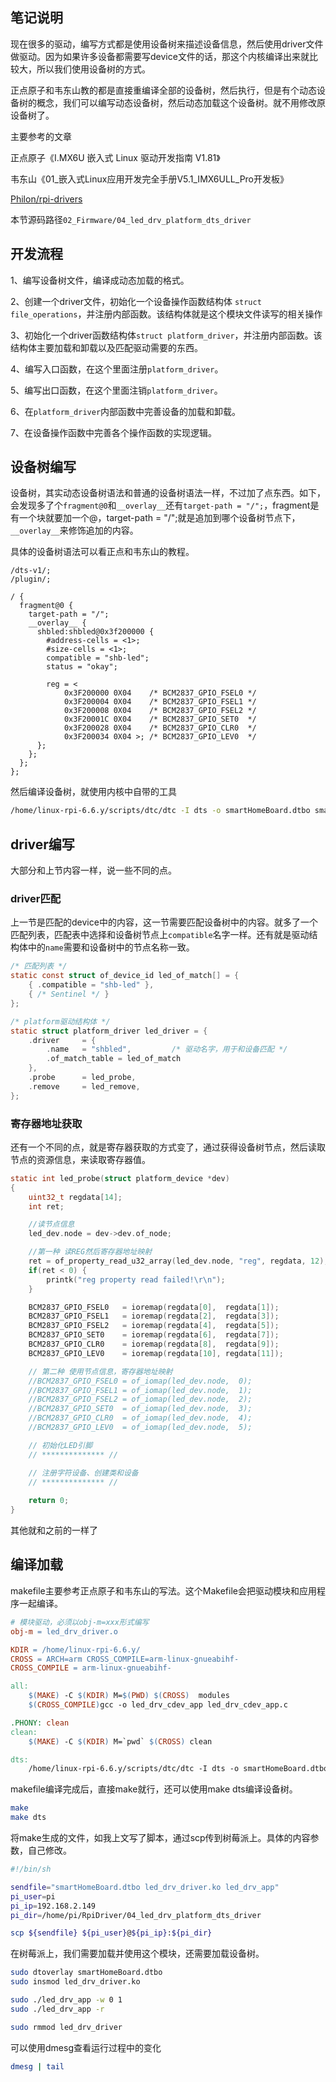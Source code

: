 ## 笔记说明

现在很多的驱动，编写方式都是使用设备树来描述设备信息，然后使用driver文件做驱动。因为如果许多设备都需要写device文件的话，那这个内核编译出来就比较大，所以我们使用设备树的方式。

正点原子和韦东山教的都是直接重编译全部的设备树，然后执行，但是有个动态设备树的概念，我们可以编写动态设备树，然后动态加载这个设备树。就不用修改原设备树了。

主要参考的文章

正点原子《I.MX6U 嵌入式 Linux 驱动开发指南 V1.81》

韦东山《01_嵌入式Linux应用开发完全手册V5.1_IMX6ULL_Pro开发板》

[Philon/rpi-drivers](https://github.com/Philon/rpi-drivers)

本节源码路径`02_Firmware/04_led_drv_platform_dts_driver`

## 开发流程

1、编写设备树文件，编译成动态加载的格式。

2、创建一个driver文件，初始化一个设备操作函数结构体 `struct file_operations`，并注册内部函数。该结构体就是这个模块文件读写的相关操作

3、初始化一个driver函数结构体`struct platform_driver`，并注册内部函数。该结构体主要加载和卸载以及匹配驱动需要的东西。

4、编写入口函数，在这个里面注册`platform_driver`。

5、编写出口函数，在这个里面注销`platform_driver`。

6、在`platform_driver`内部函数中完善设备的加载和卸载。

7、在设备操作函数中完善各个操作函数的实现逻辑。

## 设备树编写

设备树，其实动态设备树语法和普通的设备树语法一样，不过加了点东西。如下，会发现多了个`fragment@0`和`__overlay__`还有`target-path = "/";`，fragment是有一个块就要加一个@，target-path = "/";就是追加到哪个设备树节点下，`__overlay__`来修饰追加的内容。

具体的设备树语法可以看正点和韦东山的教程。

```DTS
/dts-v1/;
/plugin/;

/ {
  fragment@0 {
    target-path = "/";
    __overlay__ {
      shbled:shbled@0x3f200000 {
        #address-cells = <1>;
        #size-cells = <1>;
        compatible = "shb-led";
        status = "okay";

        reg = <
            0x3F200000 0X04    /* BCM2837_GPIO_FSEL0 */
            0x3F200004 0X04    /* BCM2837_GPIO_FSEL1 */
            0x3F200008 0X04    /* BCM2837_GPIO_FSEL2 */
            0x3F20001C 0X04    /* BCM2837_GPIO_SET0  */
            0x3F200028 0X04    /* BCM2837_GPIO_CLR0  */
            0x3F200034 0X04 >; /* BCM2837_GPIO_LEV0  */
      };
    };
  };
};
```

然后编译设备树，就使用内核中自带的工具

```BASH
/home/linux-rpi-6.6.y/scripts/dtc/dtc -I dts -o smartHomeBoard.dtbo smartHomeBoard.dts
```

## driver编写

大部分和上节内容一样，说一些不同的点。

### driver匹配

上一节是匹配的device中的内容，这一节需要匹配设备树中的内容。就多了一个匹配列表，匹配表中选择和设备树节点上`compatible`名字一样。还有就是驱动结构体中的`name`需要和设备树中的节点名称一致。

```C
/* 匹配列表 */
static const struct of_device_id led_of_match[] = {
    { .compatible = "shb-led" },
    { /* Sentinel */ }
};

/* platform驱动结构体 */
static struct platform_driver led_driver = {
    .driver     = {
        .name   = "shbled",         /* 驱动名字，用于和设备匹配 */
        .of_match_table = led_of_match
    },
    .probe      = led_probe,
    .remove     = led_remove,
};
```

### 寄存器地址获取

还有一个不同的点，就是寄存器获取的方式变了，通过获得设备树节点，然后读取节点的资源信息，来读取寄存器值。

```C
static int led_probe(struct platform_device *dev)
{  
    uint32_t regdata[14];
    int ret;

    //读节点信息
    led_dev.node = dev->dev.of_node;                  

    //第一种 读REG然后寄存器地址映射
    ret = of_property_read_u32_array(led_dev.node, "reg", regdata, 12);
    if(ret < 0) {
        printk("reg property read failed!\r\n");
    }

    BCM2837_GPIO_FSEL0   = ioremap(regdata[0],  regdata[1]);
    BCM2837_GPIO_FSEL1   = ioremap(regdata[2],  regdata[3]);
    BCM2837_GPIO_FSEL2   = ioremap(regdata[4],  regdata[5]);
    BCM2837_GPIO_SET0    = ioremap(regdata[6],  regdata[7]);
    BCM2837_GPIO_CLR0    = ioremap(regdata[8],  regdata[9]);
    BCM2837_GPIO_LEV0    = ioremap(regdata[10], regdata[11]);

    // 第二种 使用节点信息，寄存器地址映射
    //BCM2837_GPIO_FSEL0 = of_iomap(led_dev.node,  0);
    //BCM2837_GPIO_FSEL1 = of_iomap(led_dev.node,  1);
    //BCM2837_GPIO_FSEL2 = of_iomap(led_dev.node,  2);
    //BCM2837_GPIO_SET0  = of_iomap(led_dev.node,  3);
    //BCM2837_GPIO_CLR0  = of_iomap(led_dev.node,  4);
    //BCM2837_GPIO_LEV0  = of_iomap(led_dev.node,  5);

	// 初始化LED引脚
	// ************** //

	// 注册字符设备、创建类和设备
	// ************** //
	
    return 0;
}
```

其他就和之前的一样了

## 编译加载

makefile主要参考正点原子和韦东山的写法。这个Makefile会把驱动模块和应用程序一起编译。

```Makefile
# 模块驱动，必须以obj-m=xxx形式编写
obj-m = led_drv_driver.o

KDIR = /home/linux-rpi-6.6.y/
CROSS = ARCH=arm CROSS_COMPILE=arm-linux-gnueabihf-
CROSS_COMPILE = arm-linux-gnueabihf-

all:
    $(MAKE) -C $(KDIR) M=$(PWD) $(CROSS)  modules
    $(CROSS_COMPILE)gcc -o led_drv_cdev_app led_drv_cdev_app.c

.PHONY: clean
clean:
    $(MAKE) -C $(KDIR) M=`pwd` $(CROSS) clean

dts:
    /home/linux-rpi-6.6.y/scripts/dtc/dtc -I dts -o smartHomeBoard.dtbo smartHomeBoard.dts
```

makefile编译完成后，直接make就行，还可以使用make dts编译设备树。

```BASH
make
make dts
```

将make生成的文件，如我上文写了脚本，通过scp传到树莓派上。具体的内容参数，自己修改。

```BASH
#!/bin/sh

sendfile="smartHomeBoard.dtbo led_drv_driver.ko led_drv_app"
pi_user=pi
pi_ip=192.168.2.149
pi_dir=/home/pi/RpiDriver/04_led_drv_platform_dts_driver

scp ${sendfile} ${pi_user}@${pi_ip}:${pi_dir}
```

在树莓派上，我们需要加载并使用这个模块，还需要加载设备树。

```BASH
sudo dtoverlay smartHomeBoard.dtbo
sudo insmod led_drv_driver.ko

sudo ./led_drv_app -w 0 1
sudo ./led_drv_app -r

sudo rmmod led_drv_driver
```

可以使用dmesg查看运行过程中的变化

```BASH
dmesg | tail
```